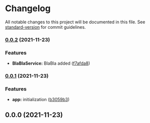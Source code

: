 # Changelog

All notable changes to this project will be documented in this file. See [standard-version](https://github.com/conventional-changelog/standard-version) for commit guidelines.

### [0.0.2](https://github.com/zollee60/nx-nest-react-test-project/compare/v0.0.1...v0.0.2) (2021-11-23)


### Features

* **BlaBlaService:** BlaBla added ([f7afda8](https://github.com/zollee60/nx-nest-react-test-project/commit/f7afda8743434a9898b213cdf55dbc08ad21d8ee))

### [0.0.1](https://github.com/zollee60/nx-nest-react-test-project/compare/v0.0.0...v0.0.1) (2021-11-23)


### Features

* **app:** initialization ([b3059b3](https://github.com/zollee60/nx-nest-react-test-project/commit/b3059b3c6c5d807a68190457a1dea47c9f28ddaa))

## 0.0.0 (2021-11-23)

